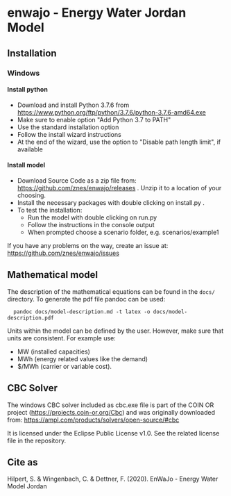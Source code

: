 
# enwajo - Energy Water Jordan Model

## Installation

### Windows

#### Install python

- Download and install Python 3.7.6 from https://www.python.org/ftp/python/3.7.6/python-3.7.6-amd64.exe
- Make sure to enable option "Add Python 3.7 to PATH"
- Use the standard installation option
- Follow the install wizard instructions
- At the end of the wizard, use the option to "Disable path length limit", if available


#### Install model

- Download Source Code as a zip file from: https://github.com/znes/enwajo/releases .
Unzip it to a location of your choosing.
- Install the necessary packages with double clicking on install.py .
- To test the installation:
  - Run the model with double clicking on run.py
  - Follow the instructions in the console output
  - When prompted choose a scenario folder, e.g. scenarios/example1

If you have any problems on the way, create an issue at:
https://github.com/znes/enwajo/issues

##  Mathematical model

The description of the mathematical equations can be found in the `docs/`
directory. To generate the pdf file pandoc can be used:

```
  pandoc docs/model-description.md -t latex -o docs/model-description.pdf
```

Units within the model can be defined by the user. However, make sure that
units are consistent. For example use:

* MW (installed capacities)
* MWh (energy related values like the demand)
* $/MWh (carrier or variable cost).

## CBC Solver

The windows CBC solver included as cbc.exe file is part of the COIN OR project (https://projects.coin-or.org/Cbc) and was originally downloaded from:
https://ampl.com/products/solvers/open-source/#cbc

It is licensed under the Eclipse Public License v1.0. See the related license file in the repository.

## Cite as

Hilpert, S. & Wingenbach, C. & Dettner, F. (2020). EnWaJo - Energy Water Model Jordan
